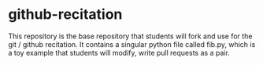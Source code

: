 # github-recitation
This repository is the base repository that students will fork and use for the git / github recitation. 
It contains a singular python file called fib.py, which is a toy example that students will modify, write pull requests as a pair.
